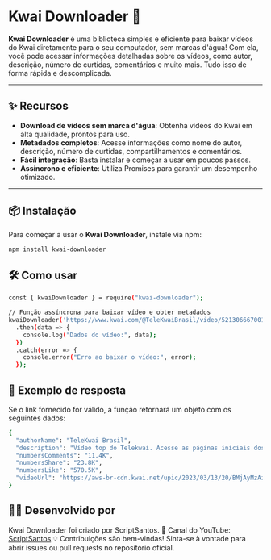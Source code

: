 # Kwai Downloader 🚀

**Kwai Downloader** é uma biblioteca simples e eficiente para baixar vídeos do Kwai diretamente para o seu computador, sem marcas d'água! Com ela, você pode acessar informações detalhadas sobre os vídeos, como autor, descrição, número de curtidas, comentários e muito mais. Tudo isso de forma rápida e descomplicada.

---

## ✨ Recursos

- **Download de vídeos sem marca d'água**: Obtenha vídeos do Kwai em alta qualidade, prontos para uso.
- **Metadados completos**: Acesse informações como nome do autor, descrição, número de curtidas, compartilhamentos e comentários.
- **Fácil integração**: Basta instalar e começar a usar em poucos passos.
- **Assíncrono e eficiente**: Utiliza Promises para garantir um desempenho otimizado.

---

## 📦 Instalação

Para começar a usar o **Kwai Downloader**, instale via npm:

```bash
npm install kwai-downloader
```

## 🛠️ Como usar

```bash
const { kwaiDownloader } = require("kwai-downloader");

// Função assíncrona para baixar vídeo e obter metadados
kwaiDownloader('https://www.kwai.com/@TeleKwaiBrasil/video/5213066670017241078')
  .then(data => {
    console.log("Dados do vídeo:", data);
  })
  .catch(error => {
    console.error("Erro ao baixar o vídeo:", error);
  });
```

## 📄 Exemplo de resposta

Se o link fornecido for válido, a função retornará um objeto com os seguintes dados:

```bash
{
  "authorName": "TeleKwai Brasil",
  "description": "Vídeo top do Telekwai. Acesse as páginas iniciais dos nossos criadores para ver mais vídeos legais! #telekwai @Reino do Lucas(O150001370819313)",
  "numbersComments": "11.4K",
  "numbersShare": "23.8K",
  "numbersLike": "570.5K",
  "videoUrl": "https://aws-br-cdn.kwai.net/upic/2023/03/13/20/BMjAyMzAzMTMyMDUxNTFfMTUwMDAxMDE0ODEwNjcwXzE1MDEwMjM4OTg3MTkxNl8xXzM=_b_B80a0d094dcd7949f1897a4fc080fb151.mp4?tag=1-1739833596-s-0-a9pt9tqvke-5fa52fd064aad11f"
}
```

## 👨‍💻 Desenvolvido por
Kwai Downloader foi criado por ScriptSantos.
📌 Canal do YouTube:  [ScriptSantos](https://www.youtube.com/@ScriptSantos?sub_confirmation=1)
💡 Contribuições são bem-vindas! Sinta-se à vontade para abrir issues ou pull requests no repositório oficial.
